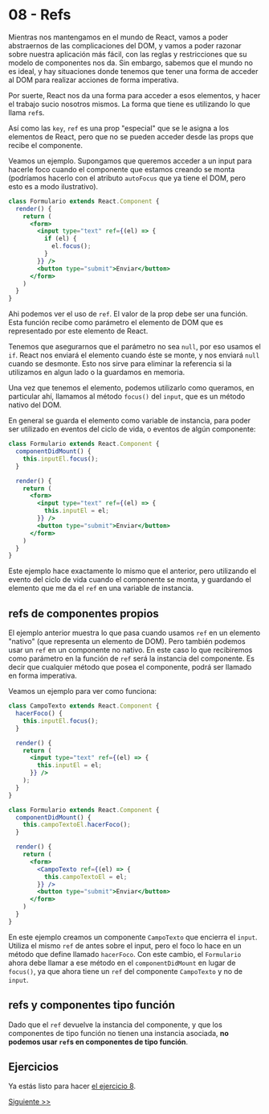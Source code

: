 # 08 - Refs

Mientras nos mantengamos en el mundo de React, vamos a poder abstraernos de las complicaciones del DOM, y vamos a poder razonar sobre nuestra aplicación más fácil, con las reglas y restricciones que su modelo de componentes nos da. Sin embargo, sabemos que el mundo no es ideal, y hay situaciones donde tenemos que tener una forma de acceder al DOM para realizar acciones de forma imperativa.

Por suerte, React nos da una forma para acceder a esos elementos, y hacer el trabajo sucio nosotros mismos. La forma que tiene es utilizando lo que llama `ref`s.

Así como las `key`, `ref` es una prop "especial" que se le asigna a los elementos de React, pero que no se pueden acceder desde las props que recibe el componente.

Veamos un ejemplo. Supongamos que queremos acceder a un input para hacerle foco cuando el componente que estamos creando se monta (podríamos hacerlo con el atributo `autoFocus` que ya tiene el DOM, pero esto es a modo ilustrativo).

```jsx
class Formulario extends React.Component {
  render() {
    return (
      <form>
        <input type="text" ref={(el) => {
          if (el) {
            el.focus();
          }
        }} />
        <button type="submit">Enviar</button>
      </form>
    )
  }
}
```

Ahi podemos ver el uso de `ref`. El valor de la prop debe ser una función. Esta función recibe como parámetro el elemento de DOM que es representado por este elemento de React.

Tenemos que asegurarnos que el parámetro no sea `null`, por eso usamos el `if`. React nos enviará el elemento cuando éste se monte, y nos enviará `null` cuando se desmonte. Esto nos sirve para eliminar la referencia si la utilizamos en algun lado o la guardamos en memoria.

Una vez que tenemos el elemento, podemos utilizarlo como queramos, en particular ahí, llamamos al método `focus()` del `input`, que es un método nativo del DOM.

En general se guarda el elemento como variable de instancia, para poder ser utilizado en eventos del ciclo de vida, o eventos de algún componente:

```jsx
class Formulario extends React.Component {
  componentDidMount() {
    this.inputEl.focus();
  }

  render() {
    return (
      <form>
        <input type="text" ref={(el) => {
          this.inputEl = el;
        }} />
        <button type="submit">Enviar</button>
      </form>
    )
  }
}
```

Este ejemplo hace exactamente lo mismo que el anterior, pero utilizando el evento del ciclo de vida cuando el componente se monta, y guardando el elemento que me da el `ref` en una variable de instancia.

## refs de componentes propios

El ejemplo anterior muestra lo que pasa cuando usamos `ref` en un elemento "nativo" (que representa un elemento de DOM). Pero también podemos usar un `ref` en un componente no nativo. En este caso lo que recibiremos como parámetro en la función de `ref` será la instancia del componente. Es decir que cualquier método que posea el componente, podrá ser llamado en forma imperativa.

Veamos un ejemplo para ver como funciona:

```jsx
class CampoTexto extends React.Component {
  hacerFoco() {
    this.inputEl.focus();
  }

  render() {
    return (
      <input type="text" ref={(el) => {
        this.inputEl = el;
      }} />
    );
  }
}

class Formulario extends React.Component {
  componentDidMount() {
    this.campoTextoEl.hacerFoco();
  }

  render() {
    return (
      <form>
        <CampoTexto ref={(el) => {
          this.campoTextoEl = el;
        }} />
        <button type="submit">Enviar</button>
      </form>
    )
  }
}
```

En este ejemplo creamos un componente `CampoTexto` que encierra el `input`. Utiliza el mismo `ref` de antes sobre el input, pero el foco lo hace en un método que define llamado `hacerFoco`. Con este cambio, el `Formulario` ahora debe llamar a ese método en el `componentDidMount` en lugar de `focus()`, ya que ahora tiene un `ref` del componente `CampoTexto` y no de `input`.

## refs y componentes tipo función

Dado que el `ref` devuelve la instancia del componente, y que los componentes de tipo función no tienen una instancia asociada, **no podemos usar `ref`s en componentes de tipo función**.

## Ejercicios

Ya estás listo para hacer [el ejercicio 8](http://localhost:3000/fundamentos/8).


[Siguiente >>](./09-elementos-de-formulario.md)